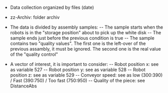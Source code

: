 - Data collection organized by files (date) <yymmdd>

- zz-Archiv: folder archiv

- The data is divided by assembly samples:
  -- The sample starts when the robots is in the "storage position" about to pick up the white disk
  -- The sample ends just before the previous condition is true
  -- The sample contains two "quality values". The first one is the left-over of the previous assambly, it must be ignored. The second one is the real value of the "quality control"
 
 
 - A vector of interest, it is important to consider:
  -- Robot position x: see as variable 527
  -- Robot position y: see as variable 528
  -- Robot position z: see as variable 529
  -- Conveyor speed: see as low (300:390) / Fast (390:750) / Too fast (750:950)
  -- Quality of the piece: see DistanceAbs
